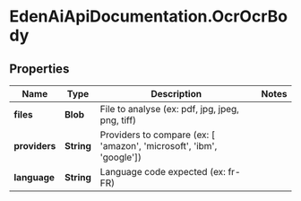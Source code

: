 # EdenAiApiDocumentation.OcrOcrBody

## Properties
Name | Type | Description | Notes
------------ | ------------- | ------------- | -------------
**files** | **Blob** | File to analyse (ex: pdf, jpg, jpeg, png, tiff) | 
**providers** | **String** | Providers to compare (ex: [ &#x27;amazon&#x27;, &#x27;microsoft&#x27;, &#x27;ibm&#x27;, &#x27;google&#x27;]) | 
**language** | **String** | Language code expected (ex: fr-FR) | 
